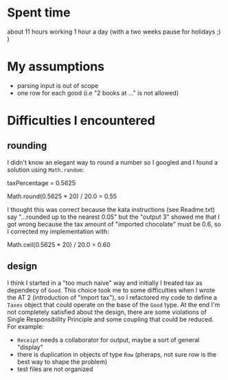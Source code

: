 # Spent time
about 11 hours working 1 hour a day (with a two weeks pause for holidays ;) )

# My assumptions
* parsing input is out of scope
* one row for each good (i.e "2 books at ..." is not allowed)


# Difficulties I encountered
## rounding
I didn't know an elegant way to round a number so I googled and I found a solution using `Math.random`:

taxPercentage = 0.5625

Math.round(0.5625 * 20) / 20.0 = 0.55

I thought this was correct because the kata instructions (see Readme.txt) say "...rounded up to the nearest 0.05" but
the "output 3" showed me that I got wrong because the tax amount of "imported chocolate" must be 0.6, so I corrected my
implementation with:

Math.ceil(0.5625 * 20) / 20.0  = 0.60

## design
I think I started in a "too much naive" way and initially I treated tax as dependecy of `Good`. This choice
took me to some difficulties when I wrote the AT 2 (introduction of "import tax"), so I refactored my code to define a
`Taxes` object that could operate on the base of the `Good` type.
At the end I'm not completely satisfied about the design, there are some violations of Single Responsibility Principle
and some coupling that could be reduced. For example:
* `Receipt` needs a collaborator for output, maybe a sort of general "display"
* there is duplication in objects of type `Row` (pheraps, not sure row is the best way to shape the problem)     
* test files are not organized


